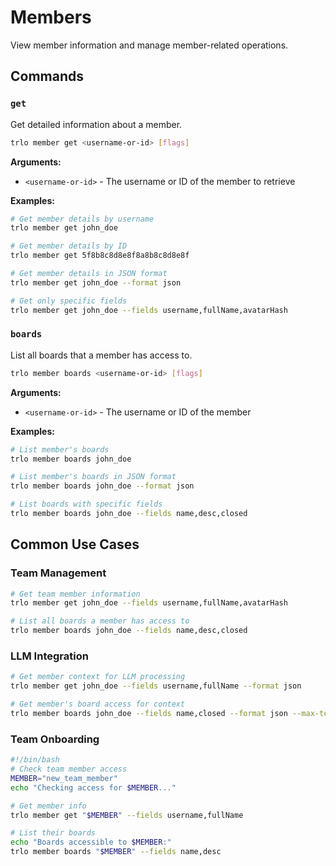 # Members

View member information and manage member-related operations.

## Commands

### `get`
Get detailed information about a member.

```bash
trlo member get <username-or-id> [flags]
```

**Arguments:**
- `<username-or-id>` - The username or ID of the member to retrieve

**Examples:**
```bash
# Get member details by username
trlo member get john_doe

# Get member details by ID
trlo member get 5f8b8c8d8e8f8a8b8c8d8e8f

# Get member details in JSON format
trlo member get john_doe --format json

# Get only specific fields
trlo member get john_doe --fields username,fullName,avatarHash
```

### `boards`
List all boards that a member has access to.

```bash
trlo member boards <username-or-id> [flags]
```

**Arguments:**
- `<username-or-id>` - The username or ID of the member

**Examples:**
```bash
# List member's boards
trlo member boards john_doe

# List member's boards in JSON format
trlo member boards john_doe --format json

# List boards with specific fields
trlo member boards john_doe --fields name,desc,closed
```

## Common Use Cases

### Team Management
```bash
# Get team member information
trlo member get john_doe --fields username,fullName,avatarHash

# List all boards a member has access to
trlo member boards john_doe --fields name,desc,closed
```

### LLM Integration
```bash
# Get member context for LLM processing
trlo member get john_doe --fields username,fullName --format json

# Get member's board access for context
trlo member boards john_doe --fields name,closed --format json --max-tokens 2000
```

### Team Onboarding
```bash
#!/bin/bash
# Check team member access
MEMBER="new_team_member"
echo "Checking access for $MEMBER..."

# Get member info
trlo member get "$MEMBER" --fields username,fullName

# List their boards
echo "Boards accessible to $MEMBER:"
trlo member boards "$MEMBER" --fields name,desc
```
